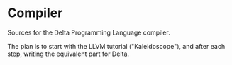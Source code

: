 # Compiler

Sources for the Delta Programming Language compiler.

The plan is to start with the LLVM tutorial ("Kaleidoscope"),
and after each step, writing the equivalent part for Delta.
